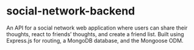 # social-network-backend
An API for a social network web application where users can share their thoughts, react to friends’ thoughts, and create a friend list. Built using Express.js for routing, a MongoDB database, and the Mongoose ODM.
